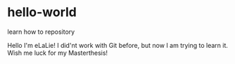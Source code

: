 # hello-world
learn how to repository

Hello I'm eLaLie!
I did'nt work with Git before, but now I am trying to learn it.
Wish me luck for my Masterthesis!

